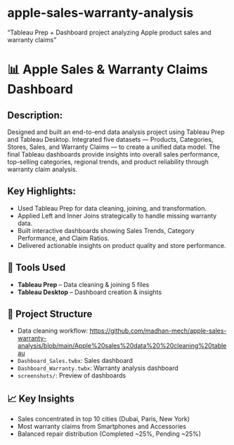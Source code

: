 # apple-sales-warranty-analysis
“Tableau Prep + Dashboard project analyzing Apple product sales and warranty claims”
# 📊 Apple Sales & Warranty Claims Dashboard
## Description:
Designed and built an end-to-end data analysis project using Tableau Prep and Tableau Desktop. Integrated five datasets — Products, Categories, Stores, Sales, and Warranty Claims — to create a unified data model.
The final Tableau dashboards provide insights into overall sales performance, top-selling categories, regional trends, and product reliability through warranty claim analysis.
## Key Highlights:
- Used Tableau Prep for data cleaning, joining, and transformation.
- Applied Left and Inner Joins strategically to handle missing warranty data.
- Built interactive dashboards showing Sales Trends, Category Performance, and Claim Ratios.
- Delivered actionable insights on product quality and store performance.

## 🔧 Tools Used
- **Tableau Prep** – Data cleaning & joining 5 files
- **Tableau Desktop** – Dashboard creation & insights

## 📁 Project Structure
-  Data cleaning workflow: https://github.com/madhan-mech/apple-sales-warranty-analysis/blob/main/Apple%20sales%20data%20%20cleaning%20tableau
- `Dashboard_Sales.twbx`: Sales dashboard
- `Dashboard_Warranty.twbx`: Warranty analysis dashboard
- `screenshots/`: Preview of dashboards

## 📈 Key Insights
- Sales concentrated in top 10 cities (Dubai, Paris, New York)
- Most warranty claims from Smartphones and Accessories
- Balanced repair distribution (Completed ~25%, Pending ~25%)

